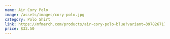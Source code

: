 ```yaml
---
name: Air Cory Polo
image: /assets/images/cory-polo.jpg
category: Polo Shirt
link: https://mfmerch.com/products/air-cory-polo-blue?variant=39782671712462
price: $33.50
---
```

